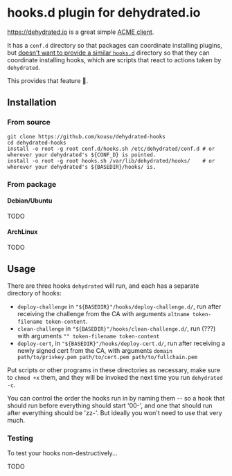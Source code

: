 # hooks.d plugin for dehydrated.io


https://dehydrated.io is a great simple [ACME client](https://letsencrypt.org/docs/client-options/).

It has a `conf.d` directory so that packages can coordinate installing plugins,
but [doesn't want to provide a similar `hooks.d`](https://github.com/dehydrated-io/dehydrated/issues/270) directory
so that they can coordinate installing hooks, which are scripts that react to actions taken by `dehydrated`.

This provides that feature 🌉.

## Installation

### From source

```
git clone https://github.com/kousu/dehydrated-hooks
cd dehydrated-hooks
install -o root -g root conf.d/hooks.sh /etc/dehydrated/conf.d # or wherever your dehydrated's ${CONF_D} is pointed.
install -o root -g root hooks.sh /var/lib/dehydrated/hooks/    # or wherever your dehydrated's ${BASEDIR}/hooks/ is.
```

### From package

#### Debian/Ubuntu

TODO

#### ArchLinux

TODO

## Usage

There are three hooks `dehydrated` will run, and each has a separate directory of hooks:

* `deploy-challenge` in `"${BASEDIR}"/hooks/deploy-challenge.d/`, run after receiving the challenge from the CA with arguments `altname token-filename token-content`.
* `clean-challenge` in `"${BASEDIR}"/hooks/clean-challenge.d/`, run (???) with arguments `"" token-filename token-content`
* `deploy-cert`, in `"${BASEDIR}"/hooks/deploy-cert.d/`, run after receiving a newly signed cert from the CA, with arguments `domain path/to/privkey.pem path/to/cert.pem path/to/fullchain.pem`

Put scripts or other programs in these directories as necessary, make sure to `chmod +x` them, and they will be invoked the next time you run `dehydrated -c`.

You can control the order the hooks run in by naming them -- so a hook that should run before everything should start '00-',
and one that should run after everything should be 'zz-'. But ideally you won't need to use that very much.


### Testing

To test your hooks non-destructively...

TODO
